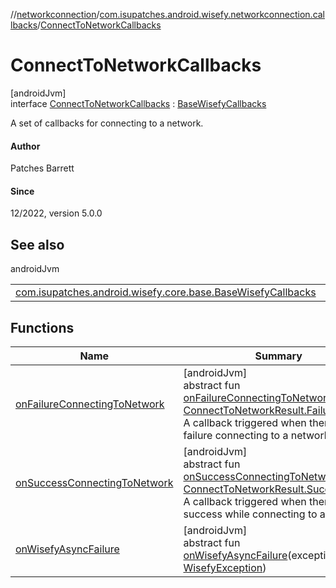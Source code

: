//[networkconnection](../../../index.md)/[com.isupatches.android.wisefy.networkconnection.callbacks](../index.md)/[ConnectToNetworkCallbacks](index.md)

# ConnectToNetworkCallbacks

[androidJvm]\
interface [ConnectToNetworkCallbacks](index.md) : [BaseWisefyCallbacks](../../../../core/core/com.isupatches.android.wisefy.core.base/-base-wisefy-callbacks/index.md)

A set of callbacks for connecting to a network.

#### Author

Patches Barrett

#### Since

12/2022, version 5.0.0

## See also

androidJvm

| | |
|---|---|
| [com.isupatches.android.wisefy.core.base.BaseWisefyCallbacks](../../../../core/core/com.isupatches.android.wisefy.core.base/-base-wisefy-callbacks/index.md) |  |

## Functions

| Name | Summary |
|---|---|
| [onFailureConnectingToNetwork](on-failure-connecting-to-network.md) | [androidJvm]<br>abstract fun [onFailureConnectingToNetwork](on-failure-connecting-to-network.md)(result: [ConnectToNetworkResult.Failure](../../com.isupatches.android.wisefy.networkconnection.entities/-connect-to-network-result/-failure/index.md))<br>A callback triggered when there is a failure connecting to a network. |
| [onSuccessConnectingToNetwork](on-success-connecting-to-network.md) | [androidJvm]<br>abstract fun [onSuccessConnectingToNetwork](on-success-connecting-to-network.md)(result: [ConnectToNetworkResult.Success](../../com.isupatches.android.wisefy.networkconnection.entities/-connect-to-network-result/-success/index.md))<br>A callback triggered when there is a success while connecting to a network. |
| [onWisefyAsyncFailure](../-disconnect-from-current-network-callbacks/index.md#-2014443064%2FFunctions%2F1257109763) | [androidJvm]<br>abstract fun [onWisefyAsyncFailure](../-disconnect-from-current-network-callbacks/index.md#-2014443064%2FFunctions%2F1257109763)(exception: [WisefyException](../../../../core/core/com.isupatches.android.wisefy.core.exceptions/-wisefy-exception/index.md)) |
